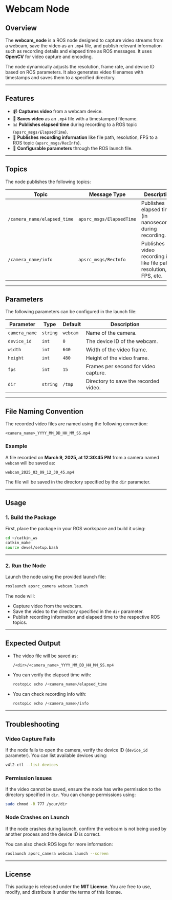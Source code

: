# Webcam Node

## Overview
The **webcam_node** is a ROS node designed to capture video streams from a webcam, save the video as an `.mp4` file, and publish relevant information such as recording details and elapsed time as ROS messages. It uses **OpenCV** for video capture and encoding.

The node dynamically adjusts the resolution, frame rate, and device ID based on ROS parameters. It also generates video filenames with timestamps and saves them to a specified directory.

---

## Features
- 📹 **Captures video** from a webcam device.
- 💾 **Saves video** as an `.mp4` file with a timestamped filename.
- 📊 **Publishes elapsed time** during recording to a ROS topic (`apsrc_msgs/ElapsedTime`).
- 📜 **Publishes recording information** like file path, resolution, FPS to a ROS topic (`apsrc_msgs/RecInfo`).
- 🔧 **Configurable parameters** through the ROS launch file.

---

## Topics
The node publishes the following topics:

| Topic                           | Message Type             | Description                                                           |
|---------------------------------|-------------------------|----------------------------------------------------------------------|
| `/camera_name/elapsed_time`      | `apsrc_msgs/ElapsedTime` | Publishes elapsed time (in nanoseconds) during recording.            |
| `/camera_name/info`              | `apsrc_msgs/RecInfo`    | Publishes video recording info like file path, resolution, FPS, etc. |

---

## Parameters
The following parameters can be configured in the launch file:

| Parameter     | Type     | Default     | Description                                  |
|---------------|---------|-------------|-----------------------------------------------|
| `camera_name` | `string` | `webcam`    | Name of the camera.                         |
| `device_id`   | `int`    | `0`         | The device ID of the webcam.                 |
| `width`       | `int`    | `640`       | Width of the video frame.                   |
| `height`      | `int`    | `480`       | Height of the video frame.                  |
| `fps`         | `int`    | `15`        | Frames per second for video capture.        |
| `dir`         | `string` | `/tmp`      | Directory to save the recorded video.       |

---

## File Naming Convention
The recorded video files are named using the following convention:

```
<camera_name>_YYYY_MM_DD_HH_MM_SS.mp4
```

### Example
A file recorded on **March 9, 2025, at 12:30:45 PM** from a camera named `webcam` will be saved as:

```
webcam_2025_03_09_12_30_45.mp4
```

The file will be saved in the directory specified by the `dir` parameter.

---

## Usage

### 1. Build the Package
First, place the package in your ROS workspace and build it using:

```bash
cd ~/catkin_ws
catkin_make
source devel/setup.bash
```

---

### 2. Run the Node
Launch the node using the provided launch file:

```bash
roslaunch apsrc_camera webcam.launch
```

The node will:
- Capture video from the webcam.
- Save the video to the directory specified in the `dir` parameter.
- Publish recording information and elapsed time to the respective ROS topics.

---

## Expected Output
- The video file will be saved as:
  ```
  /<dir>/<camera_name>_YYYY_MM_DD_HH_MM_SS.mp4
  ```
- You can verify the elapsed time with:
  ```bash
  rostopic echo /<camera_name>/elapsed_time
  ```
- You can check recording info with:
  ```bash
  rostopic echo /<camera_name>/info
  ```

---

## Troubleshooting

### Video Capture Fails
If the node fails to open the camera, verify the device ID (`device_id` parameter). You can list available devices using:

```bash
v4l2-ctl --list-devices
```

### Permission Issues
If the video cannot be saved, ensure the node has write permission to the directory specified in `dir`. You can change permissions using:

```bash
sudo chmod -R 777 /your/dir
```

### Node Crashes on Launch
If the node crashes during launch, confirm the webcam is not being used by another process and the device ID is correct.

You can also check ROS logs for more information:

```bash
roslaunch apsrc_camera webcam.launch --screen
```

---

## License
This package is released under the **MIT License**. You are free to use, modify, and distribute it under the terms of this license.

